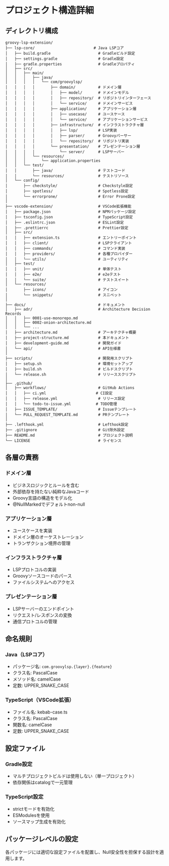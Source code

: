 # プロジェクト構造詳細

## ディレクトリ構成

```
groovy-lsp-extension/
├── lsp-core/                          # Java LSPコア
│   ├── build.gradle                     # Gradleビルド設定
│   ├── settings.gradle                  # Gradle設定
│   ├── gradle.properties                # Gradleプロパティ
│   ├── src/
│   │   ├── main/
│   │   │   ├── java/
│   │   │   │   └── com/groovylsp/
│   │   │   │       ├── domain/          # ドメイン層
│   │   │   │       │   ├── model/       # ドメインモデル
│   │   │   │       │   ├── repository/  # リポジトリインターフェース
│   │   │   │       │   └── service/     # ドメインサービス
│   │   │   │       ├── application/     # アプリケーション層
│   │   │   │       │   ├── usecase/     # ユースケース
│   │   │   │       │   └── service/     # アプリケーションサービス
│   │   │   │       ├── infrastructure/  # インフラストラクチャ層
│   │   │   │       │   ├── lsp/         # LSP実装
│   │   │   │       │   ├── parser/      # Groovyパーサー
│   │   │   │       │   └── repository/  # リポジトリ実装
│   │   │   │       └── presentation/    # プレゼンテーション層
│   │   │   │           └── server/      # LSPサーバー
│   │   │   └── resources/
│   │   │       └── application.properties
│   │   └── test/
│   │       ├── java/                    # テストコード
│   │       └── resources/               # テストリソース
│   └── config/
│       ├── checkstyle/                  # Checkstyle設定
│       ├── spotless/                    # Spotless設定
│       └── errorprone/                  # Error Prone設定
│
├── vscode-extension/                    # VSCode拡張機能
│   ├── package.json                     # NPMパッケージ設定
│   ├── tsconfig.json                    # TypeScript設定
│   ├── .eslintrc.json                   # ESLint設定
│   ├── .prettierrc                      # Prettier設定
│   ├── src/
│   │   ├── extension.ts                 # エントリーポイント
│   │   ├── client/                      # LSPクライアント
│   │   ├── commands/                    # コマンド実装
│   │   ├── providers/                   # 各種プロバイダー
│   │   └── utils/                       # ユーティリティ
│   ├── test/
│   │   ├── unit/                        # 単体テスト
│   │   ├── e2e/                         # e2eテスト
│   │   └── suite/                       # テストスイート
│   └── resources/
│       ├── icons/                       # アイコン
│       └── snippets/                    # スニペット
│
├── docs/                                # ドキュメント
│   ├── adr/                             # Architecture Decision Records
│   │   ├── 0001-use-monorepo.md
│   │   ├── 0002-onion-architecture.md
│   │   └── ...
│   ├── architecture.md                  # アーキテクチャ概要
│   ├── project-structure.md             # 本ドキュメント
│   ├── development-guide.md             # 開発ガイド
│   └── api/                             # API仕様書
│
├── scripts/                             # 開発用スクリプト
│   ├── setup.sh                         # 環境セットアップ
│   ├── build.sh                         # ビルドスクリプト
│   └── release.sh                       # リリーススクリプト
│
├── .github/
│   ├── workflows/                       # GitHub Actions
│   │   ├── ci.yml                      # CI設定
│   │   ├── release.yml                  # リリース設定
│   │   └── todo-to-issue.yml           # TODO管理
│   ├── ISSUE_TEMPLATE/                  # Issueテンプレート
│   └── PULL_REQUEST_TEMPLATE.md         # PRテンプレート
│
├── .lefthook.yml                        # Lefthook設定
├── .gitignore                           # Git除外設定
├── README.md                            # プロジェクト説明
└── LICENSE                              # ライセンス
```

## 各層の責務

### ドメイン層
- ビジネスロジックとルールを含む
- 外部依存を持たない純粋なJavaコード
- Groovy言語の構造をモデル化
- @NullMarkedでデフォルトnon-null

### アプリケーション層
- ユースケースを実装
- ドメイン層のオーケストレーション
- トランザクション境界の管理

### インフラストラクチャ層
- LSPプロトコルの実装
- Groovyソースコードのパース
- ファイルシステムへのアクセス

### プレゼンテーション層
- LSPサーバーのエンドポイント
- リクエスト/レスポンスの変換
- 通信プロトコルの管理

## 命名規則

### Java（LSPコア）
- パッケージ名: `com.groovylsp.{layer}.{feature}`
- クラス名: PascalCase
- メソッド名: camelCase
- 定数: UPPER_SNAKE_CASE

### TypeScript（VSCode拡張）
- ファイル名: kebab-case.ts
- クラス名: PascalCase
- 関数名: camelCase
- 定数: UPPER_SNAKE_CASE

## 設定ファイル

### Gradle設定
- マルチプロジェクトビルドは使用しない（単一プロジェクト）
- 依存関係はcatalogで一元管理

### TypeScript設定
- strictモードを有効化
- ESModulesを使用
- ソースマップ生成を有効化

## パッケージレベルの設定

各パッケージには適切な設定ファイルを配置し、Null安全性を担保する設計を適用します。